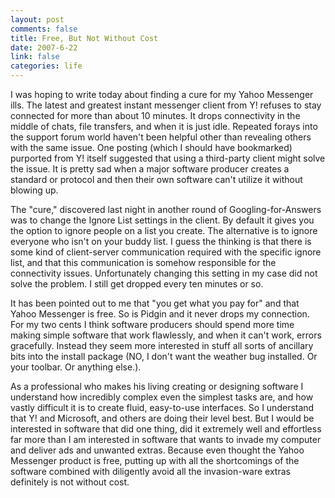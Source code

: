 ```yaml
--- 
layout: post
comments: false
title: Free, But Not Without Cost
date: 2007-6-22
link: false
categories: life
---
```

I was hoping to write today about finding a cure for my Yahoo Messenger ills.  The latest and greatest instant messenger client from Y! refuses to stay connected for more than about 10 minutes.  It drops connectivity in the middle of chats, file transfers, and when it is just idle.  Repeated forays into the support forum world haven't been helpful other than revealing others with the same issue.  One posting (which I should have bookmarked) purported from Y! itself suggested that using a third-party client might solve the issue.  It is pretty sad when a major software producer creates a standard or protocol and then their own software can't utilize it without blowing up.

The "cure," discovered last night in another round of Googling-for-Answers was to change the Ignore List settings in the client. By default it gives you the option to ignore people on a list you create.  The alternative is to ignore everyone who isn't on your buddy list.  I guess the thinking is that there is some kind of client-server communication required with the specific ignore list, and that this communication is somehow responsible for the connectivity issues.  Unfortunately changing this setting in my case did not solve the problem.  I still get dropped every ten minutes or so.

It has been pointed out to me that "you get what you pay for" and that Yahoo Messenger is free.  So is Pidgin and it never drops my connection.  For my two cents I think software producers should spend more time making simple software that work flawlessly, and when it can't work, errors gracefully.  Instead they seem more interested in stuff all sorts of ancillary bits into the install package (NO, I don't want the weather bug installed.  Or your toolbar. Or anything else.).

As a professional who makes his living creating or designing software I understand how incredibly complex even the simplest tasks are, and how vastly difficult it is to create fluid, easy-to-use interfaces.  So I understand that Y! and Microsoft, and others are doing their level best.  But I would be interested in software that did one thing, did it extremely well and effortless far more than I am interested in software that wants to invade my computer and deliver ads and unwanted extras.  Because even thought the Yahoo Messenger product is free, putting up with all the shortcomings of the software combined with diligently avoid all the invasion-ware extras definitely is not without cost.
